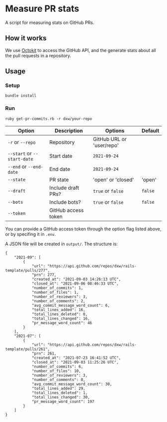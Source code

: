 # Measure PR stats

A script for measuring stats on GitHub PRs.

## How it works

We use [Octokit](https://github.com/octokit/octokit.rb) to access the GitHub API, and the generate stats about all the pull requests in a repository.

## Usage

### Setup

`bundle install`

### Run

`ruby get-pr-commits.rb -r dxw/your-repo`

| Option                        | Description           | Options                           | Default   |
| ----------------------------- | --------------------- | ----------------------------------|-----------|
| `-r` or `--repo`              | Repository            | GitHub URL or 'user/repo'         |           |
| `--start` or `--start-date`   | Start date            | `2021-09-24`                      |           |
| `--end` or `--end-date`       | End date              | `2021-09-24`                      |           |
| `--state`                     | PR state              | 'open' or 'closed'                | 'open'    |
| `--draft`                     | Include draft PRs?    | `true` or `false`                 | `false`   |
| `--bots`                      | Include bots?         | `true` or `false`                 | `false`   |
| `--token`                     | GitHub access token   |                                   |           |

You can provide a GitHub access token through the option flag listed above, or by specifing it in `.env`.

A JSON file will be created in `output/`. The structure is:

```
{
    "2021-09": [
        {
            "url": "https://api.github.com/repos/dxw/rails-template/pulls/277",
            "prn": 277,
            "created_at": "2021-09-03 14:26:13 UTC",
            "closed_at": "2021-09-06 08:46:33 UTC",
            "number_of_commits": 1,
            "number_of_files": 1,
            "number_of_reviewers": 3,
            "number_of_comments": 2,
            "avg_commit_message_word_count": 6,
            "total_lines_added": 16,
            "total_lines_deleted": 0,
            "total_lines_changed": 16,
            "pr_message_word_count": 46
        }
    ],
    "2021-07": [
        {
            "url": "https://api.github.com/repos/dxw/rails-template/pulls/261",
            "prn": 261,
            "created_at": "2021-07-23 16:41:52 UTC",
            "closed_at": "2021-09-03 11:25:26 UTC",
            "number_of_commits": 6,
            "number_of_files": 10,
            "number_of_reviewers": 3,
            "number_of_comments": 0,
            "avg_commit_message_word_count": 30,
            "total_lines_added": 29,
            "total_lines_deleted": 1,
            "total_lines_changed": 30,
            "pr_message_word_count": 197
        }
    ]   
}
```